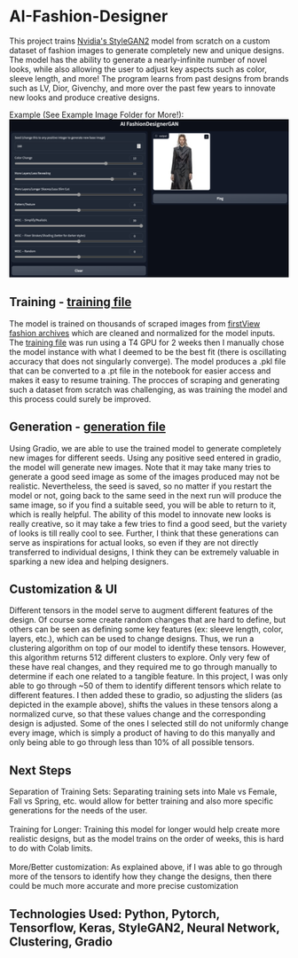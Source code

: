 # AI-Fashion-Designer

This project trains [Nvidia's StyleGAN2](https://github.com/NVlabs/stylegan2-ada-pytorch) model from scratch on a custom dataset of fashion images to generate completely new and unique designs. The model has the ability to generate a nearly-infinite number of novel looks, while also allowing the user to adjust key aspects such as color, sleeve length, and more! The program learns from past designs from brands such as LV, Dior, Givenchy, and more over the past few years to innovate new looks and produce creative designs.

Example (See Example Image Folder for More!):
![My Image](AI_Fashion_Designer_Examples/SC2.png)


## Training - [training file](https://github.com/NaveenM12/AI-Fashion-Designer/blob/main/Fashion_SG2_ADA_PyTorch.ipynb) 
The model is trained on thousands of scraped images from [firstView fashion archives](https://firstview.com/) which are cleaned and normalized for the model inputs. The [training file](https://github.com/NaveenM12/AI-Fashion-Designer/blob/main/Fashion_SG2_ADA_PyTorch.ipynb) was run using a T4 GPU for 2 weeks then I manually chose the model instance with what I deemed to be the best fit (there is oscillating accuracy that does not singularly converge). The model produces a .pkl file that can be converted to a .pt file in the notebook for easier access and makes it easy to resume training. The procces of scraping and generating such a dataset from scratch was challenging, as was training the model and this process could surely be improved. 

## Generation - [generation file](https://github.com/NaveenM12/AI-Fashion-Designer/blob/main/Fashion_Designer_GAN.ipynb) 
Using Gradio, we are able to use the trained model to generate completely new images for different seeds. Using any positive seed entered in gradio, the model will generate new images. Note that it may take many tries to generate a good seed image as some of the images produced may not be realistic. Nevertheless, the seed is saved, so no matter if you restart the model or not, going back to the same seed in the next run will produce the same image, so if you find a suitable seed, you will be able to return to it, which is really helpful. 
The ability of this model to innovate new looks is really creative, so it may take a few tries to find a good seed, but the variety of looks is till really cool to see. Further, I think that these generations can serve as inspirations for actual looks, so even if they are not directly transferred to individual designs, I think they can be extremely valuable in sparking a new idea and helping designers.

## Customization & UI
Different tensors in the model serve to augment different features of the design. Of course some create random changes that are hard to define, but others can be seen as defining some key features (ex: sleeve length, color, layers, etc.), which can be used to change designs. Thus, we run a clustering algorithm on top of our model to identify these tensors. However, this algorithm returns 512 different clusters to explore. Only very few of these have real changes, and they required me to go through manually to determine if each one related to a tangible feature. In this project, I was only able to go through ~50 of them to identify different tensors which relate to different features. I then added these to gradio, so adjusting the sliders (as depicted in the example above), shifts the values in these tensors along a normalized curve, so that these values change and the corresponding design is adjusted. Some of the ones I selected still do not uniformly change every image, which is simply a product of having to do this manyally and only being able to go through less than 10% of all possible tensors. 

## Next Steps
Separation of Training Sets: Separating training sets into Male vs Female, Fall vs Spring, etc. would allow for better training and also more specific generations for the needs of the user. 
<br>
<br>
Training for Longer: Training this model for longer would help create more realistic designs, but as the model trains on the order of weeks, this is hard to do with Colab limits. 
<br>
<br>
More/Better customization: As explained above, if I was able to go through more of the tensors to identify how they change the designs, then there could be much more accurate and more precise customization 

## Technologies Used: Python, Pytorch, Tensorflow, Keras, StyleGAN2, Neural Network, Clustering, Gradio
